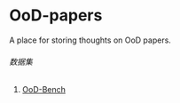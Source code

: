 # OoD-papers
A place for storing thoughts on OoD papers.

###### 数据集

1. [OoD-Bench](./OoD-Bench.md)


